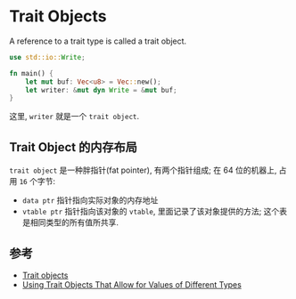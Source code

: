# Trait Objects

A reference to a trait type is called a trait object.

```rust
use std::io::Write;

fn main() {
    let mut buf: Vec<u8> = Vec::new();
    let writer: &mut dyn Write = &mut buf;
}
```

这里, `writer` 就是一个 `trait object`.

## Trait Object 的内存布局

`trait object` 是一种胖指针(fat pointer), 有两个指针组成; 在 64 位的机器上, 占用 `16` 个字节:

- `data ptr` 指针指向实际对象的内存地址
- `vtable ptr` 指针指向该对象的 `vtable`, 里面记录了该对象提供的方法; 这个表是相同类型的所有值所共享.

## 参考

- [Trait objects](https://doc.rust-lang.org/reference/types/trait-object.html)
- [Using Trait Objects That Allow for Values of Different Types](https://doc.rust-lang.org/book/ch17-02-trait-objects.html)
